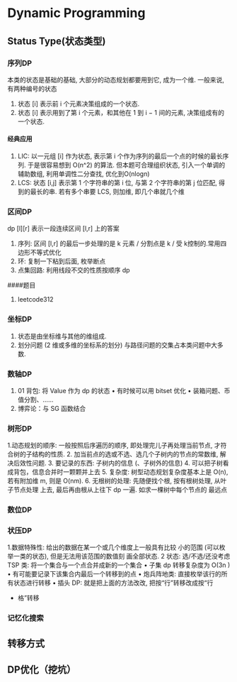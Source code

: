 # Dynamic Programming
## Status Type(状态类型)
### 序列DP
本类的状态是基础的基础, 大部分的动态规划都要用到它, 成为一个维.
一般来说, 有两种编号的状态
1. 状态 [i] 表示前 i 个元素决策组成的一个状态.
2. 状态 [i] 表示用到了第 i 个元素，和其他在 1 到 i − 1 间的元素, 决策组成有的一个状态.

#### 经典应用
1. LIC: 以一元组 [i] 作为状态, 表示第 i 个作为序列的最后一个点的时候的最长序列. 于是很容易想到 O(n^2) 的算法. 但本题可合理组织状态, 引入一个单调的辅助数组, 利用单调性二分查找, 优化到O(nlogn)
2. LCS: 状态 [i,j] 表示第 1 个字符串的第 i 位, 与第 2 个字符串的第 j 位匹配, 得到的最长的串. 若有多个串要 LCS, 则加维, 即几个串就几个维

### 区间DP

dp [l][r] 表示一段连续区间 [l,r] 上的答案
1. 序列: 区间 [l,r] 的最后一步处理的是 k 元素 / 分割点是 k / 受 k控制的.常用四边形不等式优化
2. 环: 复制一下粘到后面, 枚举断点
3. 点集回路: 利用线段不交的性质按顺序 dp

####题目
1. leetcode312

### 坐标DP
1. 状态是由坐标维与其他的维组成.
2. 划分问题 (2 维或多维的坐标系的划分) 与路径问题的交集占本类问题中大多数.



### 数轴DP
1. 01 背包: 将 Value 作为 dp 的状态
• 有时候可以用 bitset 优化
• 装箱问题、币值分割、……
2. 博弈论：与 SG 函数结合

### 树形DP
1.动态规划的顺序: 一般按照后序遍历的顺序, 即处理完儿子再处理当前节点, 才符合树的子结构的性质.
2. 加当前点的选或不选、选几个子树内的节点的常数维, 解决后效性问题.
3. 要记录的东西: 子树内的信息 (、子树外的信息)
4. 可以把子树看成背包，信息合并时一颗颗并上去
5. 复杂度: 树型动态规划复杂度基本上是 O(n), 若有附加维 m,
则是 O(nm).
6. 无根树的处理: 先随便找个根, 按有根树处理, 从叶子节点处理
上去, 最后再由根从上往下 dp 一遍. 如求一棵树中每个节点的
最远点

### 数位DP
### 状压DP

1.数据特殊性: 给出的数据在某一个或几个维度上一般具有比较
小的范围 (可以枚举一类的状态), 但是无法用该范围的数值刻
画全部状态.
2 状态: 选/不选/还没考虑
TSP 类: 将一个集合与一个点合并成新的一个集合
• 子集 dp 转移复杂度为 O(3n
)
• 有可能要记录下该集合内最后一个转移到的点
• 炮兵阵地类: 直接枚举该行的所有状态进行转移
• 插头 DP: 就是把上面的方法改改, 把按“行”转移改成按“行
+ 格”转移

### 记忆化搜索

## 转移方式 

## DP优化（挖坑）


